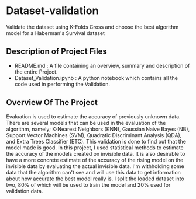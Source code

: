 # Dataset-validation
Validate the dataset using K-Folds Cross and choose the best algorithm model for a Haberman's Survival dataset
## Description of Project Files
- README.md : A file containing an overview, summary and description of the entire Project.
- Dataset_Validation.ipynb : A python notebook which contains all the code used in performing the Validation.
## Overview Of The Project
Evaluation is used to estimate the accuracy of previously unknown data. There are several models that can be used in the evaluation of the algorithm, namely; K-Nearest Neighbors (KNN), Gaussian Naive Bayes (NB), Support Vector Machines (SVM), Quadratic Discriminant Analysis (QDA), and Extra Trees Classifier (ETC). This validation is done to find out that the model made is good. In this project, I used statistical methods to estimate the accuracy of the models created on invisible data. It is also desirable to have a more concrete estimate of the accuracy of the rising model on the invisible data by evaluating the actual invisible data. I'm withholding some data that the algorithm can't see and will use this data to get information about how accurate the best model really is. I split the loaded dataset into two, 80% of which will be used to train the model and 20% used for validation data.
